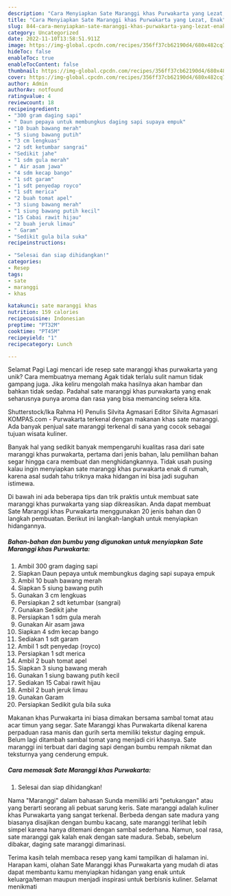 ```yaml
---
description: "Cara Menyiapkan Sate Maranggi khas Purwakarta yang Lezat, Enak"
title: "Cara Menyiapkan Sate Maranggi khas Purwakarta yang Lezat, Enak"
slug: 844-cara-menyiapkan-sate-maranggi-khas-purwakarta-yang-lezat-enak
category: Uncategorized
date: 2022-11-10T13:58:51.911Z
image: https://img-global.cpcdn.com/recipes/356ff37cb62190d4/680x482cq70/sate-maranggi-khas-purwakarta-foto-resep-utama.jpg
hideToc: false
enableToc: true
enableTocContent: false
thumbnail: https://img-global.cpcdn.com/recipes/356ff37cb62190d4/680x482cq70/sate-maranggi-khas-purwakarta-foto-resep-utama.jpg
cover: https://img-global.cpcdn.com/recipes/356ff37cb62190d4/680x482cq70/sate-maranggi-khas-purwakarta-foto-resep-utama.jpg
author: Admin
authorAv: notfound
ratingvalue: 4
reviewcount: 18
recipeingredient:
- "300 gram daging sapi"
- " Daun pepaya untuk membungkus daging sapi supaya empuk"
- "10 buah bawang merah"
- "5 siung bawang putih"
- "3 cm lengkuas"
- "2 sdt ketumbar sangrai"
- "Sedikit jahe"
- "1 sdm gula merah"
- " Air asam jawa"
- "4 sdm kecap bango"
- "1 sdt garam"
- "1 sdt penyedap royco"
- "1 sdt merica"
- "2 buah tomat apel"
- "3 siung bawang merah"
- "1 siung bawang putih kecil"
- "15 Cabai rawit hijau"
- "2 buah jeruk limau"
- " Garam"
- "Sedikit gula bila suka"
recipeinstructions:

- "Selesai dan siap dihidangkan!"
categories:
- Resep
tags:
- sate
- maranggi
- khas

katakunci: sate maranggi khas 
nutrition: 159 calories
recipecuisine: Indonesian
preptime: "PT32M"
cooktime: "PT45M"
recipeyield: "1"
recipecategory: Lunch

---
```



Selamat Pagi Lagi mencari ide resep sate maranggi khas purwakarta yang unik? Cara membuatnya memang Agak tidak terlalu sulit namun tidak gampang juga. Jika keliru mengolah maka hasilnya akan hambar dan bahkan tidak sedap. Padahal sate maranggi khas purwakarta yang enak seharusnya punya aroma dan rasa yang bisa memancing selera kita.


Shutterstock/Ika Rahma H) Penulis Silvita Agmasari Editor Silvita Agmasari KOMPAS.com - Purwakarta terkenal dengan makanan khas sate maranggi. Ada banyak penjual sate maranggi terkenal di sana yang cocok sebagai tujuan wisata kuliner.

Banyak hal yang sedikit banyak mempengaruhi kualitas rasa dari sate maranggi khas purwakarta, pertama dari jenis bahan, lalu pemilihan bahan segar hingga cara membuat dan menghidangkannya. Tidak usah pusing kalau ingin menyiapkan sate maranggi khas purwakarta enak di rumah, karena asal sudah tahu triknya maka hidangan ini bisa jadi suguhan istimewa.


Di bawah ini ada beberapa tips dan trik praktis untuk membuat sate maranggi khas purwakarta yang siap dikreasikan. Anda dapat membuat Sate Maranggi khas Purwakarta menggunakan 20 jenis bahan dan 0 langkah pembuatan. Berikut ini langkah-langkah untuk menyiapkan hidangannya.

<!--inarticleads1-->

##### Bahan-bahan dan bumbu yang digunakan untuk menyiapkan Sate Maranggi khas Purwakarta:

1. Ambil 300 gram daging sapi
1. Siapkan  Daun pepaya untuk membungkus daging sapi supaya empuk
1. Ambil 10 buah bawang merah
1. Siapkan 5 siung bawang putih
1. Gunakan 3 cm lengkuas
1. Persiapkan 2 sdt ketumbar (sangrai)
1. Gunakan Sedikit jahe
1. Persiapkan 1 sdm gula merah
1. Gunakan  Air asam jawa
1. Siapkan 4 sdm kecap bango
1. Sediakan 1 sdt garam
1. Ambil 1 sdt penyedap (royco)
1. Persiapkan 1 sdt merica
1. Ambil 2 buah tomat apel
1. Siapkan 3 siung bawang merah
1. Gunakan 1 siung bawang putih kecil
1. Sediakan 15 Cabai rawit hijau
1. Ambil 2 buah jeruk limau
1. Gunakan  Garam
1. Persiapkan Sedikit gula bila suka


Makanan khas Purwakarta ini biasa dimakan bersama sambal tomat atau acar timun yang segar. Sate Maranggi khas Purwakarta dikenal karena perpaduan rasa manis dan gurih serta memiliki tekstur daging empuk. Belum lagi ditambah sambal tomat yang menjadi ciri khasnya. Sate maranggi ini terbuat dari daging sapi dengan bumbu rempah nikmat dan teksturnya yang cenderung empuk. 

<!--inarticleads2-->

##### Cara memasak Sate Maranggi khas Purwakarta:


1. Selesai dan siap dihidangkan!

Nama &#34;Maranggi&#34; dalam bahasan Sunda memiliki arti &#34;petukangan&#34; atau yang berarti seorang ali pebuat sarung keris. Sate maranggi adalah kuliner khas Purwakarta yang sangat terkenal. Berbeda dengan sate madura yang biasanya disajikan dengan bumbu kacang, sate maranggi terlihat lebih simpel karena hanya ditemani dengan sambal sederhana. Namun, soal rasa, sate maranggi gak kalah enak dengan sate madura. Sebab, sebelum dibakar, daging sate maranggi dimarinasi. 

Terima kasih telah membaca resep yang kami tampilkan di halaman ini. Harapan kami, olahan Sate Maranggi khas Purwakarta yang mudah di atas dapat membantu kamu menyiapkan hidangan yang enak untuk keluarga/teman maupun menjadi inspirasi untuk berbisnis kuliner. Selamat menikmati
